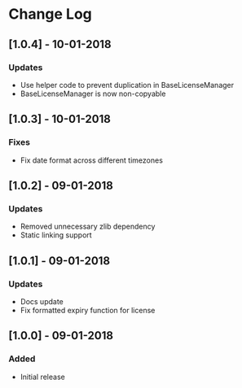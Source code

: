 # Change Log

## [1.0.4] - 10-01-2018
### Updates
- Use helper code to prevent duplication in BaseLicenseManager
- BaseLicenseManager is now non-copyable

## [1.0.3] - 10-01-2018
### Fixes
- Fix date format across different timezones

## [1.0.2] - 09-01-2018
### Updates
- Removed unnecessary zlib dependency
- Static linking support

## [1.0.1] - 09-01-2018
### Updates
- Docs update
- Fix formatted expiry function for license

## [1.0.0] - 09-01-2018
### Added
- Initial release
